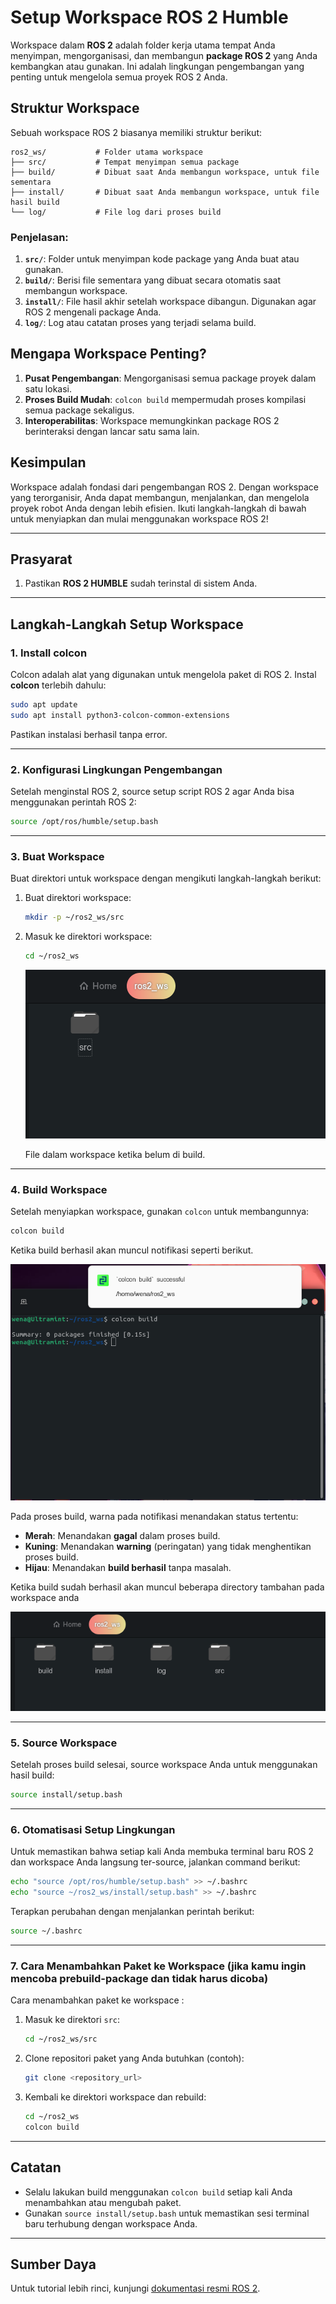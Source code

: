 
# Setup Workspace ROS 2 Humble

Workspace dalam **ROS 2** adalah folder kerja utama tempat Anda menyimpan, mengorganisasi, dan membangun **package ROS 2** yang Anda kembangkan atau gunakan. Ini adalah lingkungan pengembangan yang penting untuk mengelola semua proyek ROS 2 Anda.

## Struktur Workspace 
Sebuah workspace ROS 2 biasanya memiliki struktur berikut:

```
ros2_ws/           # Folder utama workspace
├── src/           # Tempat menyimpan semua package
├── build/         # Dibuat saat Anda membangun workspace, untuk file sementara
├── install/       # Dibuat saat Anda membangun workspace, untuk file hasil build
└── log/           # File log dari proses build
```

### Penjelasan:
1. **`src/`**: Folder untuk menyimpan kode package yang Anda buat atau gunakan.
2. **`build/`**: Berisi file sementara yang dibuat secara otomatis saat membangun workspace.
3. **`install/`**: File hasil akhir setelah workspace dibangun. Digunakan agar ROS 2 mengenali package Anda.
4. **`log/`**: Log atau catatan proses yang terjadi selama build.

## Mengapa Workspace Penting?
1. **Pusat Pengembangan**: Mengorganisasi semua package proyek dalam satu lokasi.
2. **Proses Build Mudah**: `colcon build` mempermudah proses kompilasi semua package sekaligus.
3. **Interoperabilitas**: Workspace memungkinkan package ROS 2 berinteraksi dengan lancar satu sama lain.

## Kesimpulan
Workspace adalah fondasi dari pengembangan ROS 2. Dengan workspace yang terorganisir, Anda dapat membangun, menjalankan, dan mengelola proyek robot Anda dengan lebih efisien. Ikuti langkah-langkah di bawah untuk menyiapkan dan mulai menggunakan workspace ROS 2!

---

## Prasyarat

1. Pastikan **ROS 2 HUMBLE** sudah terinstal di sistem Anda.

---

## Langkah-Langkah Setup Workspace

### 1. Install colcon

Colcon adalah alat yang digunakan untuk mengelola paket di ROS 2. Instal **colcon** terlebih dahulu:

```bash
sudo apt update
sudo apt install python3-colcon-common-extensions
```

Pastikan instalasi berhasil tanpa error.

---

### 2. Konfigurasi Lingkungan Pengembangan

Setelah menginstal ROS 2, source setup script ROS 2 agar Anda bisa menggunakan perintah ROS 2:

```bash
source /opt/ros/humble/setup.bash
```

---

### 3. Buat Workspace

Buat direktori untuk workspace dengan mengikuti langkah-langkah berikut:

1. Buat direktori workspace:

   ```bash
   mkdir -p ~/ros2_ws/src
   ```

2. Masuk ke direktori workspace:

   ```bash
   cd ~/ros2_ws
   ```
   <p align="center">
     <img src="images/SebelumB.png" alt="workspace" />
   </p>
   
   File dalam workspace ketika belum di build.

---

### 4. Build Workspace

Setelah menyiapkan workspace, gunakan `colcon` untuk membangunnya:

```bash   
colcon build
```
Ketika build berhasil akan muncul notifikasi seperti berikut.
<p align="center">
  <img src="images/notifB.png" alt="workspace" />
</p>

Pada proses build, warna pada notifikasi menandakan status tertentu:

- **Merah**: Menandakan **gagal** dalam proses build.
- **Kuning**: Menandakan **warning** (peringatan) yang tidak menghentikan proses build.
- **Hijau**: Menandakan **build berhasil** tanpa masalah.


Ketika build sudah berhasil akan muncul beberapa directory tambahan pada workspace anda
<p align="center">
  <img src="images/setelahB.png" alt="workspace" />
</p>


---

### 5. Source Workspace

Setelah proses build selesai, source workspace Anda untuk menggunakan hasil build:

```bash
source install/setup.bash
```

---

### 6. Otomatisasi Setup Lingkungan

Untuk memastikan bahwa setiap kali Anda membuka terminal baru ROS 2 dan workspace Anda langsung ter-source, jalankan command berikut:

```bash
echo "source /opt/ros/humble/setup.bash" >> ~/.bashrc
echo "source ~/ros2_ws/install/setup.bash" >> ~/.bashrc
```

Terapkan perubahan dengan menjalankan perintah berikut:

```bash
source ~/.bashrc
```

---

### 7. Cara Menambahkan Paket ke Workspace (jika kamu ingin mencoba prebuild-package dan tidak harus dicoba)

Cara menambahkan paket ke workspace :

1. Masuk ke direktori `src`:

   ```bash
   cd ~/ros2_ws/src
   ```

2. Clone repositori paket yang Anda butuhkan (contoh):

   ```bash
   git clone <repository_url>
   ```

3. Kembali ke direktori workspace dan rebuild:

   ```bash
   cd ~/ros2_ws
   colcon build
   ```

---

## Catatan

- Selalu lakukan build menggunakan `colcon build` setiap kali Anda menambahkan atau mengubah paket.
- Gunakan `source install/setup.bash` untuk memastikan sesi terminal baru terhubung dengan workspace Anda.

---

## Sumber Daya

Untuk tutorial lebih rinci, kunjungi [dokumentasi resmi ROS 2](https://docs.ros.org/en/rolling/index.html).
